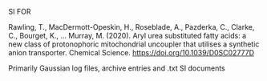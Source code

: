 SI FOR 

Rawling, T., MacDermott-Opeskin, H., Roseblade, A., Pazderka, C., Clarke, C., Bourget, K., … Murray, M. (2020). Aryl urea substituted fatty acids: a new class of protonophoric mitochondrial uncoupler that utilises a synthetic anion transporter. Chemical Science. https://doi.org/10.1039/D0SC02777D

Primarily Gaussian log files, archive entries and .txt SI documents
